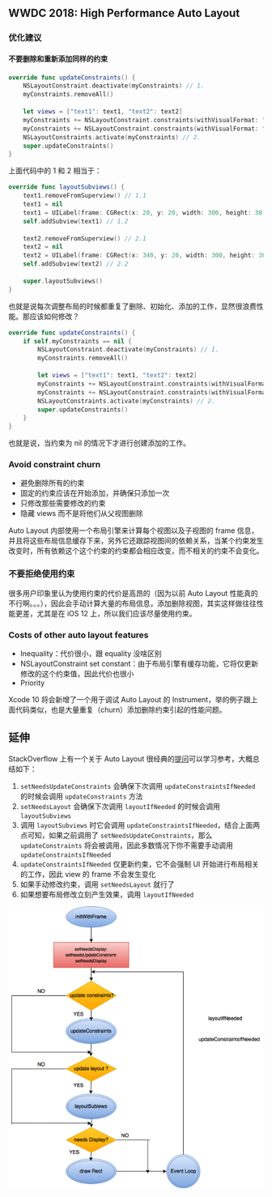 ## WWDC 2018: High Performance Auto Layout

### 优化建议

#### 不要删除和重新添加同样的约束

```swift
override func updateConstraints() {
    NSLayoutConstraint.deactivate(myConstraints) // 1.
    myConstraints.removeAll()
    
    let views = ["text1": text1, "text2": text2]
    myConstraints += NSLayoutConstraint.constraints(withVisualFormat: "H:|-[text1]-[text2]", options: [.alignAllFirstBaseline,], metrics: nil, views: views)
    myConstraints += NSLayoutConstraint.constraints(withVisualFormat: "V:|-[text1]-", options: [], metrics: nil, views: views)
    NSLayoutConstraints.activate(myConstraints) // 2.
    super.updateConstraints()
}
```

上面代码中的 1 和 2 相当于：

```swift
override func layoutSubviews() {
    text1.removeFromSuperview() // 1.1
    text1 = nil
    text1 = UILabel(frame: CGRect(x: 20, y: 20, width: 300, height: 30))
    self.addSubview(text1) // 1.2
    
    text2.removeFromSuperview() // 2.1
    text2 = nil
    text2 = UILabel(frame: CGRect(x: 340, y: 20, width: 300, height: 30))
    self.addSubview(text2) // 2.2
    
    super.layoutSubviews()
}
```

也就是说每次调整布局的时候都重复了删除、初始化、添加的工作，显然很浪费性能。那应该如何修改？

```swift
override func updateConstraints() {
    if self.myConstraints == nil {
        NSLayoutConstraint.deactivate(myConstraints) // 1.
        myConstraints.removeAll()
        
        let views = ["text1": text1, "text2": text2]
        myConstraints += NSLayoutConstraint.constraints(withVisualFormat: "H:|-[text1]-[text2]", options: [.alignAllFirstBaseline,], metrics: nil, views: views)
        myConstraints += NSLayoutConstraint.constraints(withVisualFormat: "V:|-[text1]-", options: [], metrics: nil, views: views)
        NSLayoutConstraints.activate(myConstraints) // 2.
        super.updateConstraints()
    }
}
```

也就是说，当约束为 nil 的情况下才进行创建添加的工作。

### Avoid constraint churn

* 避免删除所有的约束
* 固定的约束应该在开始添加，并确保只添加一次
* 只修改那些需要修改的约束
* 隐藏 views 而不是将他们从父视图删除

Auto Layout 内部使用一个布局引擎来计算每个视图以及子视图的 frame 信息，并且将这些布局信息缓存下来，另外它还跟踪视图间的依赖关系，当某个约束发生改变时，所有依赖这个这个约束的约束都会相应改变，而不相关的约束不会变化。

### 不要拒绝使用约束

很多用户印象里认为使用约束的代价是高昂的（因为以前 Auto Layout 性能真的不行啊。。。），因此会手动计算大量的布局信息，添加删除视图，其实这样做往往性能更差，尤其是在 iOS 12 上，所以我们应该尽量使用约束。

### Costs of other auto layout features

* Inequality：代价很小，跟 equality 没啥区别
* NSLayoutConstraint set constant：由于布局引擎有缓存功能，它将仅更新修改的这个约束值，因此代价也很小
* Priority

Xcode 10 将会新增了一个用于调试 Auto Layout 的 Instrument，举的例子跟上面代码类似，也是大量重复（churn）添加删除约束引起的性能问题。

## 延伸

StackOverflow 上有一个关于 Auto Layout 很经典的[提问](https://stackoverflow.com/questions/20609206/setneedslayout-vs-setneedsupdateconstraints-and-layoutifneeded-vs-updateconstra)可以学习参考，大概总结如下：

1. `setNeedsUpdateConstraints` 会确保下次调用 `updateConstraintsIfNeeded` 的时候会调用 `updateConstraints` 方法
2. `setNeedsLayout` 会确保下次调用 `layoutIfNeeded` 的时候会调用 `layoutSubviews`
3. 调用 `layoutSubviews` 时它会调用 `updateConstraintsIfNeeded`，结合上面两点可知，如果之前调用了 `setNeedsUpdateConstraints`，那么 `updateConstraints` 将会被调用，因此多数情况下你不需要手动调用 `updateConstraintsIfNeeded`
4. `updateConstraintsIfNeeded` 仅更新约束，它不会强制 UI 开始进行布局相关的工作，因此 view 的 frame 不会发生变化
5. 如果手动修改约束，调用 `setNeedsLayout` 就行了
6. 如果想要布局修改立刻产生效果，调用 `layoutIfNeeded`

![](/images/layout_cycle.png)


